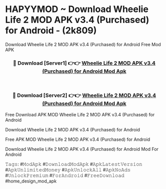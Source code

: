# HAPYYMOD ~ Download Wheelie Life 2 MOD APK v3.4 (Purchased) for Android - (2k809)
Download Wheelie Life 2 MOD APK v3.4 (Purchased) for Android Free Mod APK

<div align="center">
<h3>🔴 Download [Server1] 👉👉 <a href="https://apk-comot.site?title=Wheelie_Life_2_MOD_APK_v3.4_(Purchased)_for_Android">Wheelie Life 2 MOD APK v3.4 (Purchased) for Android Mod Apk</a></h3><br>

<h3>🔴 Download [Server2] 👉👉 <a href="https://apk-comot.site?title=Wheelie_Life_2_MOD_APK_v3.4_(Purchased)_for_Android">Wheelie Life 2 MOD APK v3.4 (Purchased) for Android Mod Apk</a></h3>
</div>


Free Download APK MOD Wheelie Life 2 MOD APK v3.4 (Purchased) for Android

Download Wheelie Life 2 MOD APK v3.4 (Purchased) for Android 

Free APK MOD Wheelie Life 2 MOD APK v3.4 (Purchased) for Android 

Download Wheelie Life 2 MOD APK v3.4 (Purchased) for Android Mod For Android

𝚃𝚊𝚐𝚜: #𝙼𝚘𝚍𝙰𝚙𝚔 #𝙳𝚘𝚠𝚗𝚕𝚘𝚊𝚍𝙼𝚘𝚍𝙰𝚙𝚔 #𝙰𝚙𝚔𝙻𝚊𝚝𝚎𝚜𝚝𝚅𝚎𝚛𝚜𝚒𝚘𝚗 #𝙰𝚙𝚔𝚄𝚗𝚕𝚒𝚖𝚒𝚝𝚎𝚍𝙼𝚘𝚗𝚎𝚢 #𝙰𝚙𝚔𝚄𝚗𝚕𝚘𝚌𝚔𝙰𝚕𝚕 #𝙰𝚙𝚔𝙽𝚘𝙰𝚍𝚜 #𝚄𝚗𝚕𝚘𝚌𝚔𝙿𝚛𝚎𝚖𝚒𝚞𝚖 #𝙵𝚘𝚛𝙰𝚗𝚍𝚛𝚘𝚒𝚍 #𝙵𝚛𝚎𝚎𝙳𝚘𝚠𝚗𝚕𝚘𝚊𝚍 #home_design_mod_apk
